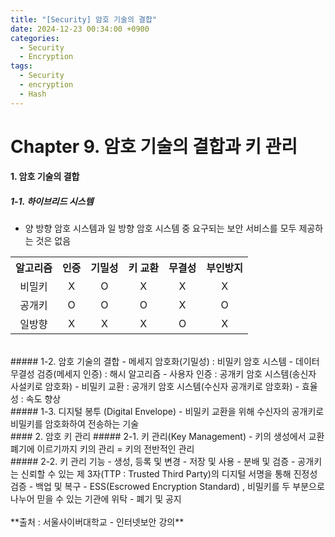 ```yaml
---
title: "[Security] 암호 기술의 결합"
date: 2024-12-23 00:34:00 +0900
categories:
  - Security
  - Encryption
tags:
  - Security
  - encryption
  - Hash
---
```


# Chapter 9. 암호 기술의 결합과 키 관리
#### 1. 암호 기술의 결합
##### 1-1. 하이브리드 시스템
- 양 방향 암호 시스템과 일 방향 암호 시스템 중 요구되는 보안 서비스를 모두 제공하는 것은 없음
<table>
	<tr>
	    <th style="text-align:center;">알고리즘</th>
	    <th style="text-align:center;">인증</th>
	    <th style="text-align:center;">기밀성</th>
	    <th style="text-align:center;">키 교환</th>  
	    <th style="text-align:center;">무결성</th>
		<th style="text-align:center;">부인방지</th>
	</tr>
	<tr>
		<td style="text-align:center;">비밀키</td>
		<td style="text-align:center;">X</td>
		<td style="text-align:center;">O</td>
		<td style="text-align:center;">X</td>
		<td style="text-align:center;">X</td>
		<td style="text-align:center;">X</td>
	</tr>
	<tr>
		<td style="text-align:center;">공개키</td>
		<td style="text-align:center;">O</td>
		<td style="text-align:center;">O</td>
		<td style="text-align:center;">O</td>
		<td style="text-align:center;">X</td>
		<td style="text-align:center;">O</td>
	</tr>
	<tr>
		<td style="text-align:center;">일방향</td>
		<td style="text-align:center;">X</td>
		<td style="text-align:center;">X</td>
		<td style="text-align:center;">X</td>
		<td style="text-align:center;">O</td>
		<td style="text-align:center;">X</td>
	</tr>
 </table>

<br>
##### 1-2. 암호 기술의 결합
- 메세지 암호화(기밀성) : 비밀키 암호 시스템
- 데이터 무결성 검증(메세지 인증) : 해시 알고리즘
- 사용자 인증 : 공개키 암호 시스템(송신자 사설키로 암호화)
- 비밀키 교환 : 공개키 암호 시스템(수신자 공개키로 암호화)
- 효율성 : 속도 향상

<br>
##### 1-3. 디지털 봉투 (Digital Envelope)
- 비밀키 교환을 위해 수신자의 공개키로 비밀키를 암호화하여 전송하는 기술

<br>
#### 2. 암호 키 관리
##### 2-1. 키 관리(Key Management)
- 키의 생성에서 교환 폐기에 이르기까지 키의 관리 = 키의 전반적인 관리

<br>
##### 2-2. 키 관리 기능
- 생성, 등록 및 변경
- 저장 및 사용
- 분배 및 검증 - 공개키는 신뢰할 수 있는 제 3자(TTP : Trusted Third Party)의 디지털 서명을 통해 진정성 검증
- 백업 및 복구 - ESS(Escrowed Encryption Standard) , 비밀키를 두 부분으로 나누어 믿을 수 있는 기관에 위탁
- 폐기 및 공지

<br>
<br>
**출처 : 서울사이버대학교 - 인터넷보안 강의**